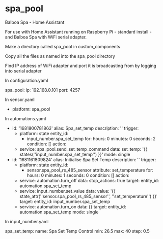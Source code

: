 # spa_pool
Balboa Spa - Home Assistant

For use with Home Assistant running on Raspberry Pi - standard install - and Balboa Spa with WiFi serial adapter.

Make a directory called spa_pool in custom_components

Copy all the files as named into the spa_pool directory

Find IP address of WiFi adapter and port it is broadcasting from by logging into serial adapter

In configuration.yaml

spa_pool:
  ip: 192.168.0.101
  port: 4257

In sensor.yaml

- platform: spa_pool

In automations.yaml

- id: '1681800781863'
  alias: Spa_set_temp
  description: ''
  trigger:
  - platform: state
    entity_id:
    - input_number.spa_set_temp
    for:
      hours: 0
      minutes: 0
      seconds: 2
  condition: []
  action:
  - service: spa_pool.send_set_temp_command
    data:
      set_temp: '{{ states(''input_number.spa_set_temp'') }}'
  mode: single
- id: '1681161809824'
  alias: Initialise Spa Set Temp
  description: ''
  trigger:
  - platform: state
    entity_id:
    - sensor.spa_pool_rs_485_sensor
    attribute: set_temperature
    for:
      hours: 0
      minutes: 1
      seconds: 0
  condition: []
  action:
  - service: automation.turn_off
    data:
      stop_actions: true
    target:
      entity_id: automation.spa_set_temp
  - service: input_number.set_value
    data:
      value: '{{ state_attr(''sensor.spa_pool_rs_485_sensor'', ''set_temperature'')
        }}'
    target:
      entity_id: input_number.spa_set_temp
  - service: automation.turn_on
    data: {}
    target:
      entity_id: automation.spa_set_temp
  mode: single

In input_number.yaml

spa_set_temp:
  name: Spa Set Temp Control
  min: 26.5
  max: 40
  step: 0.5


